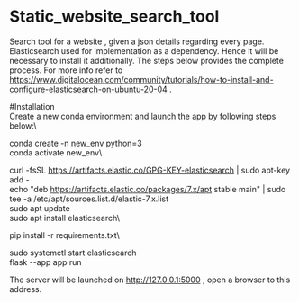 # Static_website_search_tool
Search tool for a website , given a json details regarding every page. Elasticsearch used for implementation as a dependency. Hence it will be necessary to install it additionally. The steps below provides the complete process. For more info refer to https://www.digitalocean.com/community/tutorials/how-to-install-and-configure-elasticsearch-on-ubuntu-20-04 .

#Installation\
Create a new conda environment and launch the app by following steps below:\

conda create -n new_env python=3\
conda activate new_env\

curl -fsSL https://artifacts.elastic.co/GPG-KEY-elasticsearch | sudo apt-key add -\
echo "deb https://artifacts.elastic.co/packages/7.x/apt stable main" | sudo tee -a /etc/apt/sources.list.d/elastic-7.x.list\
sudo apt update\
sudo apt install elasticsearch\

pip install -r requirements.txt\

sudo systemctl start elasticsearch\
flask --app app run


The server will be launched on http://127.0.0.1:5000  , open a browser to this address.

